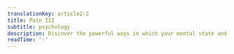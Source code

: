 ```yaml
---
translationKey: article2-2
title: Pain III
subtitle: psychology
description: Discover the powerful ways in which your mental state and social context shape (and are shaped by) pain.
readTime: '-'
---
```

